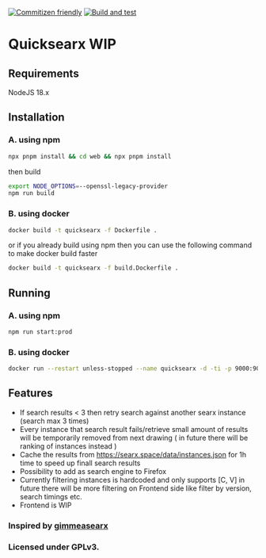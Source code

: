 [![Commitizen friendly](https://img.shields.io/badge/commitizen-friendly-brightgreen.svg)](http://commitizen.github.io/cz-cli/)
[![Build and test](https://github.com/lukaskwkw/quicksearx/actions/workflows/test.yml/badge.svg)](https://github.com/lukaskwkw/quicksearx/actions/workflows/test.yml)
# Quicksearx WIP
## Requirements
NodeJS 18.x

## Installation
### A. using npm
```sh
npx pnpm install && cd web && npx pnpm install
```
then build
```sh
export NODE_OPTIONS=--openssl-legacy-provider   
npm run build
```

### B. using docker
```sh
docker build -t quicksearx -f Dockerfile .
```

or if you already build using npm then you can use the following command to make docker build faster

```sh
docker build -t quicksearx -f build.Dockerfile .
```

## Running
### A. using npm

```sh
npm run start:prod
```

### B. using docker

```sh
docker run --restart unless-stopped --name quicksearx -d -ti -p 9000:9000 quicksearx
```

## Features

* If search results < 3 then retry search against another searx instance (search max 3 times)
* Every instance that search result fails/retrieve small amount of results will be temporarily removed from next drawing ( in future there will be ranking of instances instead )
* Cache the results from https://searx.space/data/instances.json for 1h time to speed up finall search results
* Possibility to add as search engine to Firefox
* Currently filtering instances is hardcoded and only supports [C, V] in future there will be more filtering on Frontend side like filter by version, search timings etc.
* Frontend is WIP

### Inspired by [gimmeasearx](https://github.com/demostanis/gimmeasearx)

### Licensed under GPLv3.